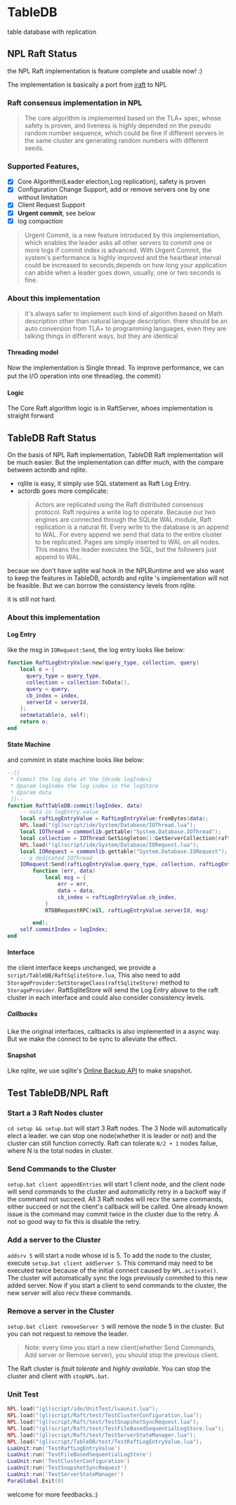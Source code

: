 # TableDB
table database with replication

## NPL Raft Status
the NPL Raft implementation is feature complete and usable now! :)

The implementation is basically a port from [jraft](https://github.com/datatechnology/jraft) to NPL

### Raft consensus implementation in NPL

> The core algorithm is implemented based on the TLA+ spec, whose safety is proven, and liveness is highly depended on the pseudo random number sequence, which could be fine if different servers in the same cluster are generating random numbers with different seeds.

### Supported Features,
- [x] Core Algorithm(Leader election,Log replication), safety is proven
- [x] Configuration Change Support, add or remove servers one by one without limitation
- [x] Client Request Support
- [x] **Urgent commit**, see below
- [x] log compaction 

> Urgent Commit, is a new feature introduced by this implementation, which enables the leader asks all other servers to commit one or more logs if commit index is advanced. With Urgent Commit, the system's performance is highly improved and the heartbeat interval could be increased to seconds,depends on how long your application can abide when a leader goes down, usually, one or two seconds is fine. 

### About this implementation
> it's always safer to implement such kind of algorithm based on Math description other than natural languge description.
> there should be an auto conversion from TLA+ to programming languages, even they are talking things in different ways, but they are identical

#### Threading model
  Now the implementation is Single thread. To improve performance, we can put the I/O operation into one thread(eg. the commit）
  
#### Logic
  The Core Raft algorithm logic is in RaftServer, whoes implementation is straight forward



## TableDB Raft Status

On the basis of NPL Raft implementation, TableDB Raft implementation will be much easier. But the implementation can differ much, with the compare between actordb and rqlite.

* rqlite is easy, it simply use SQL statement as Raft Log Entry. 
* actordb goes more complicate:
  > Actors are replicated using the Raft distributed consensus protocol. Raft requires a write log to operate. Because our two engines are connected through the SQLite WAL module, Raft replication is a natural fit. Every write to the database is an append to WAL. For every append we send that data to the entire cluster to be replicated. Pages are simply inserted to WAL on all nodes. This means the leader executes the SQL, but the followers just append to WAL. 

becaue we don't have sqlite wal hook in the NPLRuntime and we also want to keep the features in TableDB, actordb and  rqlite 's implementation will not be feasible. But we can borrow the consistency levels from rqlite.

it is still not hard.


### About this implementation

#### Log Entry
like the msg in `IORequest:Send`, the log entry looks like below:
```lua
function RaftLogEntryValue:new(query_type, collection, query) 
    local o = {
      query_type = query_type, 
      collection = collection:ToData(),
      query = query, 
      cb_index = index,
      serverId = serverId,
    };
    setmetatable(o, self);
    return o;
end
```

#### State Machine
and commint in state machine looks like below:
```lua
--[[
 * Commit the log data at the {@code logIndex}
 * @param logIndex the log index in the logStore
 * @param data 
 ]]--
function RaftTableDB:commit(logIndex, data)
    -- data is logEntry.value
    local raftLogEntryValue = RaftLogEntryValue:fromBytes(data);
    NPL.load("(gl)script/ide/System/Database/IOThread.lua");
    local IOThread = commonlib.gettable("System.Database.IOThread");
    local collection = IOThread:GetSingleton():GetServerCollection(raftLogEntryValue.collection)
    NPL.load("(gl)script/ide/System/Database/IORequest.lua");
    local IORequest = commonlib.gettable("System.Database.IORequest");
    -- a dedicated IOThread
    IORequest:Send(raftLogEntryValue.query_type, collection, raftLogEntryValue.query,
        function (err, data)
            local msg = {
                err = err,
                data = data,
                cb_index = raftLogEntryValue.cb_index,
            }
            RTDBRequestRPC(nil, raftLogEntryValue.serverId, msg)

        end);
    self.commitIndex = logIndex;
end
```


#### Interface
the client interface keeps unchanged, we provide a `script/TableDB/RaftSqliteStore.lua`, This also need to add `StorageProvider:SetStorageClass(raftSqliteStore)` method to `StorageProvider`. RaftSqliteStore will send the Log Entry above to the raft cluster in each interface and could also consider consistency levels.

##### Callbacks
Like the original interfaces, callbacks is also implemented in a async way. But we make the connect to be sync to alleviate the effect.

#### Snapshot

Like rqlite, we use sqlite's [Online Backup API](https://www.sqlite.org/backup.html) to make snapshot.




## Test TableDB/NPL Raft

### Start a 3 Raft Nodes cluster
 `cd setup && setup.bat` will start 3 Raft nodes. The 3 Node will automatically elect a leader. we can stop one node(whether it is leader or not) and the cluster can still function correctly. Raft can tolerate `N/2 + 1` nodes failue, where N is the total nodes in cluster.

### Send Commands to the Cluster
`setup.bat client appendEntries` will start 1 client node, and the client node will send commands to the cluster and automaticlly retry in a backoff way if the command not succeed. All 3 Raft nodes will recv the same commands, either succeed or not the client's callback will be called. One already known issue is the command may commit twice in the cluster due to the retry. A not so good way to fix this is disable the retry.
 
### Add a server to the Cluster
`addsrv 5` will start a node whose id is 5. To add the node to the cluster, execute `setup.bat client addServer 5`. This command may need to be executed twice because of the initial connect caused by `NPL.activate()`. The cluster will automatically sync the logs previously commited to this new added server. Now if you start a client to send commands to the cluster, the new server will also recv these commands.

### Remove a server in the Cluster
`setup.bat client removeServer 5` will remove the node 5 in the cluster. But you can not request to remove the leader.

> Note: every time you start a new client(whether Send Commands, Add server or Remove server), you should stop the previous client.

The Raft cluster is *fault tolerate* and *highly available*. You can stop the cluster and client with `stopNPL.bat`.

### Unit Test

```lua
NPL.load("(gl)script/ide/UnitTest/luaunit.lua");
NPL.load("(gl)script/Raft/test/TestClusterConfiguration.lua");
NPL.load("(gl)script/Raft/test/TestSnapshotSyncRequest.lua");
NPL.load("(gl)script/Raft/test/TestFileBasedSequentialLogStore.lua");
NPL.load("(gl)script/Raft/test/TestServerStateManager.lua");
NPL.load("(gl)script/TableDB/test/TestRaftLogEntryValue.lua");
LuaUnit:run('TestRaftLogEntryValue') 
LuaUnit:run('TestFileBasedSequentialLogStore') 
LuaUnit:run('TestClusterConfiguration')
LuaUnit:run('TestSnapshotSyncRequest')
LuaUnit:run('TestServerStateManager')
ParaGlobal.Exit(0)
```

welcome for more feedbacks.:)
